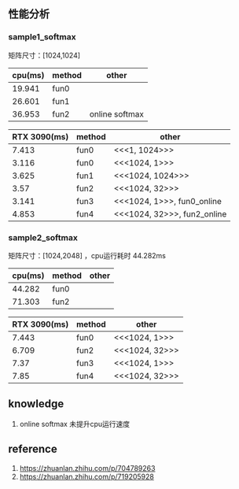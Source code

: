 

## 性能分析
### sample1_softmax
矩阵尺寸：[1024,1024]

|  cpu(ms)    | method  |      other       |  
| ----------- |-------- |----------------- |
| 19.941      | fun0    |                  |
| 26.601      | fun1    |                  |
| 36.953      | fun2    | online softmax   |

| RTX 3090(ms) | method  |      other                  |  
| ------------ |-------- |---------------------------- |
| 7.413        | fun0    | <<<1, 1024>>>               |
| 3.116        | fun0    | <<<1024, 1>>>               |
| 3.625        | fun1    | <<<1024, 1024>>>            |
| 3.57         | fun2    | <<<1024, 32>>>              |
| 3.141        | fun3    | <<<1024, 1>>>, fun0_online  |
| 4.853        | fun4    | <<<1024, 32>>>, fun2_online |


### sample2_softmax
矩阵尺寸：[1024,2048] ，cpu运行耗时 44.282ms

|  cpu(ms)    | method  |      other       |  
| ----------- |-------- |----------------- |
| 44.282      | fun0    |                  |
| 71.303      | fun2    |                  |


| RTX 3090(ms) | method  |      other       |  
| ------------ |-------- |----------------- |
| 7.443        | fun0    | <<<1024, 1>>>    |
| 6.709        | fun2    | <<<1024, 32>>>   |
| 7.37         | fun3    | <<<1024, 1>>>    |
| 7.85         | fun4    | <<<1024, 32>>>   |

## knowledge
1. online softmax 未提升cpu运行速度

## reference
1. https://zhuanlan.zhihu.com/p/704789263
2. https://zhuanlan.zhihu.com/p/719205928
